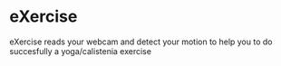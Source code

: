 # eXercise
eXercise reads your webcam and detect your motion to help you to do succesfully a yoga/calistenia exercise
